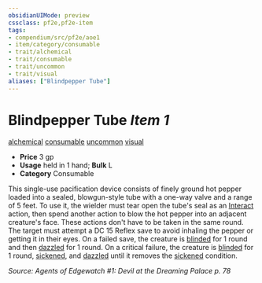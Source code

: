 ```yaml
---
obsidianUIMode: preview
cssclass: pf2e,pf2e-item
tags:
- compendium/src/pf2e/aoe1
- item/category/consumable
- trait/alchemical
- trait/consumable
- trait/uncommon
- trait/visual
aliases: ["Blindpepper Tube"]
---
```

# Blindpepper Tube *Item 1*  
[alchemical](/rules/traits/alchemical.md)  [consumable](/rules/traits/consumable.md)  [uncommon](/rules/traits/uncommon.md)  [visual](/rules/traits/visual.md)  

- **Price** 3 gp
- **Usage** held in 1 hand; **Bulk** L
- **Category** Consumable

This single-use pacification device consists of finely ground hot pepper loaded into a sealed, blowgun-style tube with a one-way valve and a range of 5 feet. To use it, the wielder must tear open the tube's seal as an [Interact](/rules/actions/interact.md) action, then spend another action to blow the hot pepper into an adjacent creature's face. These actions don't have to be taken in the same round. The target must attempt a DC 15 Reflex save to avoid inhaling the pepper or getting it in their eyes. On a failed save, the creature is [blinded](/rules/conditions.md#Blinded) for 1 round and then [dazzled](/rules/conditions.md#Dazzled) for 1 round. On a critical failure, the creature is [blinded](/rules/conditions.md#Blinded) for 1 round, [sickened](/rules/conditions.md#Sickened), and [dazzled](/rules/conditions.md#Dazzled) until it removes the [sickened](/rules/conditions.md#Sickened) condition.

*Source: Agents of Edgewatch #1: Devil at the Dreaming Palace p. 78*